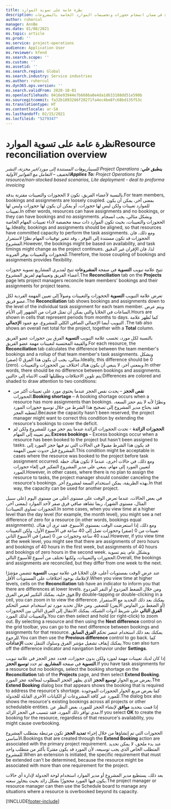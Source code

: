 ```yaml
---
title: نظرة عامة على تسوية الموارد
description: يوفر هذا الموضوع معلومات من أجل مساعدتك في ضمان انسجام حجوزات وتخصيصات الموارد الخاصة بالمشروعات.
author: ruhercul
manager: AnnBe
ms.date: 01/08/2021
ms.topic: article
ms.prod: ''
ms.service: project-operations
audience: Application User
ms.reviewer: kfend
ms.search.scope: ''
ms.custom: ''
ms.assetid: ''
ms.search.region: Global
ms.search.industry: Service industries
ms.author: ruhercul
ms.dyn365.ops.version: ''
ms.search.validFrom: 2020-10-01
ms.openlocfilehash: 0416e93944e7b6686a0e4da1d633188dd51e590b
ms.sourcegitcommit: fa32b1893286f20271fa4ec4be8fc68bd135f53c
ms.translationtype: HT
ms.contentlocale: ar-SA
ms.lasthandoff: 02/15/2021
ms.locfileid: "5279347"
---
```

# <a name="resource-reconciliation-overview"></a><span data-ttu-id="58f22-103">نظرة عامة على تسوية الموارد</span><span class="sxs-lookup"><span data-stu-id="58f22-103">Resource reconciliation overview</span></span>

<span data-ttu-id="58f22-104">_**ينطبق علي:** ‏‫Project Operations للسيناريوهات المستندة إلى مورد/غير مخزنة‬، ‏‫النشر الخفيف – التعامل مع الفواتير الأولية‬_</span><span class="sxs-lookup"><span data-stu-id="58f22-104">_**Applies To:** Project Operations for resource/non-stocked based scenarios, Lite deployment - deal to proforma invoicing_</span></span>

<span data-ttu-id="58f22-105">بالنسبة لأعضاء الفريق، تكون لا الحجوزات والتعيينات مقترنة بدقة.</span><span class="sxs-lookup"><span data-stu-id="58f22-105">For team members, bookings and assignments are loosely coupled.</span></span> <span data-ttu-id="58f22-106">بمعنى آخر، يمكن أن يكون للموارد تعيينات ولكن ليس لها حجوزات، أو يمكن أن يكون لها حجوزات وليس لها تعيينات.</span><span class="sxs-lookup"><span data-stu-id="58f22-106">In other words, resources can have assignments and no bookings, or they can have bookings and no assignments.</span></span> <span data-ttu-id="58f22-107">وبشكل مثالي، يجب انسجام الحجوزات والتعيينات، بحيث تكون الموارد ذات سعة مخصصة لأداء تعيينات المهام الخاصة بها.</span><span class="sxs-lookup"><span data-stu-id="58f22-107">Ideally, bookings and assignments should be aligned, so that resources have committed capacity to perform the task assignments.</span></span> <span data-ttu-id="58f22-108">ومع ذلك، فان الحجوزات قد تكون مستندة إلى التوفر ، وقد تتغير توقيتات المهام نظرًا لاستمرار المشروع.</span><span class="sxs-lookup"><span data-stu-id="58f22-108">However, the bookings might be based on availability, and task timings might change as the project continues.</span></span> <span data-ttu-id="58f22-109">لذا، فان الإقران غير الدقيق للحجوزات والتعيينات يوفر المرونة.</span><span class="sxs-lookup"><span data-stu-id="58f22-109">Therefore, the loose coupling of bookings and assignments provides flexibility.</span></span>

<span data-ttu-id="58f22-110">تتيح علامة تبويب **التسوية** في صفحة **المشروعات** تتيح لمديري المشاريع تسوية حجوزات أعضاء الفريق وتعييناتهم لفريق المشروع.</span><span class="sxs-lookup"><span data-stu-id="58f22-110">The **Reconciliation** tab on the **Projects** page lets project managers reconcile team members' bookings and their assignments for project teams.</span></span>

<span data-ttu-id="58f22-111">تعرض علامة التبويب **التسوية** الحجوزات والتعيينات وصولاً إلى تعيين المهمة الفردية لكل عضو فريق.</span><span class="sxs-lookup"><span data-stu-id="58f22-111">The **Reconciliation** tab shows bookings and assignments down to the level of the individual task assignment for each team member.</span></span> <span data-ttu-id="58f22-112">ويتم عرض الساعات في الخلايا والتي يمكن أن تمثل فترات من الشهور إلى الأيام.</span><span class="sxs-lookup"><span data-stu-id="58f22-112">Hours are shown in cells that represent periods from months to days.</span></span> <span data-ttu-id="58f22-113">كما تُظهر علامة التبويب أيضا الإجمالي الصافي الكلي للمشروع، مع عمود **الإجمالي** .</span><span class="sxs-lookup"><span data-stu-id="58f22-113">The tab also shows an overall net total for the project, together with a **Total** column.</span></span>

<span data-ttu-id="58f22-114">بالنسبة لكل مورد، تحسب علامة التبويب **التسوية** الفرق بين حجوزات عضو الفريق والقيمة المحتسبة لتعيينات مهمة عضو الفريق.</span><span class="sxs-lookup"><span data-stu-id="58f22-114">For each resource, the **Reconciliation** tab calculates the difference between the team member's bookings and a rollup of that team member's task assignments.</span></span> <span data-ttu-id="58f22-115">وبشكل مثالي، يجب أن يكون هذا الفرق 0 (صفر).</span><span class="sxs-lookup"><span data-stu-id="58f22-115">Ideally, this difference should be 0 (zero).</span></span> <span data-ttu-id="58f22-116">وبمعنى آخر، لا ينبغي أن يكون هناك اختلاف بين الحجوزات والتعيينات.</span><span class="sxs-lookup"><span data-stu-id="58f22-116">In other words, there should be no difference between bookings and assignments.</span></span> <span data-ttu-id="58f22-117">يتم تلوين الاختلافات وتظليلها للفت الانتباه إلى حالتين:</span><span class="sxs-lookup"><span data-stu-id="58f22-117">Differences are colored and shaded to draw attention to two conditions:</span></span>

- <span data-ttu-id="58f22-118">**نقص الحجز** – يحدث نقص الحجز عندما يحتوي مورد على تعيينات أكثر من الحجوزات.</span><span class="sxs-lookup"><span data-stu-id="58f22-118">**Booking shortage** – A booking shortage occurs when a resource has more assignments than bookings.</span></span> <span data-ttu-id="58f22-119">ونظرًا لأنه لا يتم حجز السعة، فقد يحتاج مدير المشروع إلى تصحيح هذا الشرط من خلال توسيع حجوزات المورد لتغطيه العجز.</span><span class="sxs-lookup"><span data-stu-id="58f22-119">Because the capacity hasn't been reserved, the project manager might want to correct this condition by extending the resource's bookings to cover the deficit.</span></span>
- <span data-ttu-id="58f22-120">**الحجوزات الزائدة** - تحدث الحجوزات الزائدة عندما يتم حجز مورد للمشروع ولكن لم يتم تعيينه إلى المهام.</span><span class="sxs-lookup"><span data-stu-id="58f22-120">**Excess bookings** – Excess bookings occur when a resource has been booked to the project but hasn't been assigned to tasks.</span></span> <span data-ttu-id="58f22-121">قد يكون هذا الشرط مقبولا في الحالات التي تم فيها حجز المورد إلى المشروع قبل حدوث تعيين المهمة.</span><span class="sxs-lookup"><span data-stu-id="58f22-121">This condition might be acceptable in cases where the resource was booked to the project before task assignment occurred.</span></span> <span data-ttu-id="58f22-122">ومع ذلك، في حالات أخرى، عندما لا تكون هناك خطة لتعيين المورد إلى مهام، ينبغي على مدير المشروع التفكير في إلغاء حجوزات المورد.</span><span class="sxs-lookup"><span data-stu-id="58f22-122">However, in other cases, where there is no plan to assign the resource to tasks, the project manager should consider canceling the resource's bookings.</span></span> <span data-ttu-id="58f22-123">بهذه الطريقة، يمكن استخدام السعة لمشروع آخر.</span><span class="sxs-lookup"><span data-stu-id="58f22-123">In that way, the capacity can be used for another project.</span></span>

<span data-ttu-id="58f22-124">في بعض الحالات، عندما تعرض الوقت على مستوى أعلى من مستوى اليوم (على سبيل المثال، مستوى الشهر)، ربما تشاهد صافي فرق صفر لأحد الموارد (بمعنى آخر، الحجوزات تساوي التعيينات).</span><span class="sxs-lookup"><span data-stu-id="58f22-124">In some cases, when you view time at a higher level than the day level (for example, the month level), you might see a net difference of zero for a resource (in other words, bookings equal assignments).</span></span> <span data-ttu-id="58f22-125">ومع ذلك، إذا استعرضت الوقت بمستوى الأسبوع، فقد ترى أن هناك تعيينات من 0 (صفر) وحجوزات تصل إلى 40 ساعة في الأسبوع الأول، ولكن التعيينات لمدة 40 ساعة وحجوزات من 0 (صفر) في الأسبوع الثاني.</span><span class="sxs-lookup"><span data-stu-id="58f22-125">However, if you view time at the week level, you might see that there are assignments of zero hours and bookings of 40 hours in the first week, but assignments of 40 hours and bookings of zero hours in the second week.</span></span> <span data-ttu-id="58f22-126">وبشكل عام، يتم تسوية الحجوزات والتعيينات، ولكنها تختلف من أسبوع للأسبوع التالي.</span><span class="sxs-lookup"><span data-stu-id="58f22-126">Overall, the bookings and assignments are reconciled, but they differ from one week to the next.</span></span>

<span data-ttu-id="58f22-127">عند عرض الوقت بمستويات أعلى، فإن الخلايا في علامة تبويب **التسوية** تتضمن مؤشرًا لإعلامك بوجود اختلافات على المستويات الأقل.</span><span class="sxs-lookup"><span data-stu-id="58f22-127">When you view time at higher levels, cells on the **Reconciliation** tab have an indicator to inform you that there are differences at lower levels.</span></span> <span data-ttu-id="58f22-128">ومن خلال الضغط المزدوج أو النقر المزدوج فوق خلية، يمكنك التكبير لعرض الفرق.</span><span class="sxs-lookup"><span data-stu-id="58f22-128">By double-tapping or double-clicking in a cell, you can zoom in to view the difference.</span></span> <span data-ttu-id="58f22-129">يمكنك بعد ذلك التحديد مع الاستمرار (أو الضغط بزر الماوس الأيمن) للتصغير. ومن خلال تحديد مورد ثم استخدام عنصر التحكم **الفرق التالي** على شريط أدوات الشبكة، يمكنك الانتقال إلى الفرق التالي بين الحجوزات والتعيينات لذلك المورد.</span><span class="sxs-lookup"><span data-stu-id="58f22-129">You can then select and hold (or right-click) to zoom out. By selecting a resource and then using the **Next difference** control on the grid toolbar, you can go to the next difference between bookings and assignments for that resource.</span></span> <span data-ttu-id="58f22-130">يمكنك بعد ذلك استخدام عنصر تحكم **الفرق السابق** للرجوع.</span><span class="sxs-lookup"><span data-stu-id="58f22-130">You can then use the **Previous difference** control to go back.</span></span> <span data-ttu-id="58f22-131">كما يمكنك إيقاف تشغيل مؤشر الفرق وسلوك التنقل تحت **الإعدادات**.</span><span class="sxs-lookup"><span data-stu-id="58f22-131">You can also turn off the difference indicator and navigation behavior under **Settings**.</span></span>

<span data-ttu-id="58f22-132">إذا كان لديك تعيينات مهمة لمورد ولكن بدون حجوزات، فحدد عجز الحجز في علامة تبويب **التسوية** في صفحة **المشاريع**، ثم حدد **توسيع الحجز**.</span><span class="sxs-lookup"><span data-stu-id="58f22-132">If you have task assignments for a resource but no bookings, select the booking shortage on the **Reconciliation** tab of the **Projects** page, and then select **Extend Booking**.</span></span> <span data-ttu-id="58f22-133">يعرض مربع الحوار **توسيع الحجز** الذي يظهر الحجز المطلوب لمعالجة عجز المورد.</span><span class="sxs-lookup"><span data-stu-id="58f22-133">The **Extend Booking** dialog box that appears shows the booking that is required to address the resource's shortage.</span></span> <span data-ttu-id="58f22-134">كما يعرض مربع الحوار الحجوزات الموجودة للمورد عبر كافة المشروعات أو الكيانات الأخرى القابلة للجدولة.</span><span class="sxs-lookup"><span data-stu-id="58f22-134">The dialog box also shows the resource's existing bookings across all projects or other schedulable entities.</span></span> <span data-ttu-id="58f22-135">إذا قمت بتحديد **موافق** لإنشاء الحجز للمورد، بغض النظر عن مدى توافر ذلك المورد، فقد تتسبب في الحجز الزائد.</span><span class="sxs-lookup"><span data-stu-id="58f22-135">If you select **OK** to create the booking for the resource, regardless of that resource's availability, you might cause overbooking.</span></span>

<span data-ttu-id="58f22-136">الحجوزات التي تم إنشاؤها من خلال إجراء **تمديد الحجز** تكون مرتبطة بمتطلب المشروع الأساسي.</span><span class="sxs-lookup"><span data-stu-id="58f22-136">Bookings that are created through the **Extend Booking** action are associated with the primary project requirement.</span></span> <span data-ttu-id="58f22-137">عند بدء ملحق، لا يمكن تحديد المتطلب الخاص الذي يجب توسيعه، لأن المورد قد يكون مقترنًا بأكثر من متطلب واحد للمشروع.</span><span class="sxs-lookup"><span data-stu-id="58f22-137">When an extension is initiated, the specific requirement that must be extended can't be determined, because the resource might be associated with more than one requirement for the project.</span></span>

<span data-ttu-id="58f22-138">بعد ذلك، يستطيع مدير المشروع أو مدير الموارد استخدام لوحة الجدولة لإدارة أي حالات يكون فيها المورد محجوزًا بشكل زائد بحيث يتجاوز سعته.</span><span class="sxs-lookup"><span data-stu-id="58f22-138">The project manager or resource manager can then use the Schedule board to manage any situations where a resource is overbooked beyond its capacity.</span></span>


[!INCLUDE[footer-include](../includes/footer-banner.md)]